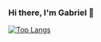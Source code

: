 ### Hi there, I'm Gabriel 👋

[![Top Langs](https://github-readme-stats.vercel.app/api/top-langs/?username=gabejones11&layout=donut-vertical)](https://github.com/anuraghazra/github-readme-stats)

